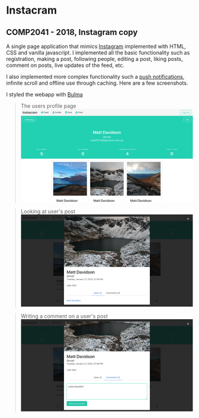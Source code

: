 # Instacram
## COMP2041 - 2018, Instagram copy

A single page application that mimics [Instagram](https://www.instagram.com) implemented with HTML, CSS and vanilla javascript. I implemented all the basic functionality such as registration, making a post, following people, editing a post, liking posts, comment on posts, live updates of the feed, etc.

I also implemented more complex functionality such a [push notifications](https://developer.mozilla.org/en-US/docs/Web/API/Push_API), infinite scroll and offline use through caching. Here are a few screenshots.

I styled the webapp with [Bulma](https://bulma.io/)

> The users profile page
![](/images/instacram/instacram1.png)

> Looking at user's post
![](/images/instacram/instacram2.png)

> Writing a comment on a user's post
![](/images/instacram/instacram3.png)
